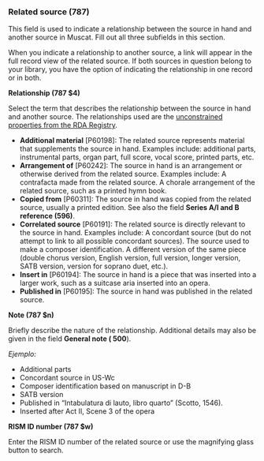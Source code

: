 ### Related source (787)

This field is used to indicate a relationship between the source in hand and another source in Muscat. Fill out all three subfields in this section.

When you indicate a relationship to another source, a link will appear in the full record view of the related source. If both sources in question belong to your library, you have the option of indicating the relationship in one record or in both.

**Relationship (787 $4)**

Select the term that describes the relationship between the source in hand and another source. The relationships used are the [unconstrained properties from the RDA Registry](http://www.rdaregistry.info/Elements/u/%20).

- **Additional material** [P60198]: The related source represents material that supplements the source in hand. Examples include: additional parts, instrumental parts, organ part, full score, vocal score, printed parts, etc.
- **Arrangement of** [P60242]: The source in hand is an arrangement or otherwise derived from the related source. Examples include: A contrafacta made from the related source. A chorale arrangement of the related source, such as a printed hymn book.
- **Copied from** [P60311]: The source in hand was copied from the related source, usually a printed edition. See also the field **Series A/I and B reference (596)**.
- **Correlated source** [P60191]: The related source is directly relevant to the source in hand. Examples include:  A concordant source (but do not attempt to link to all possible concordant sources). The source used to make a composer identification. A different version of the same piece (double chorus version, English version, full version, longer version, SATB version, version for soprano duet, etc.).
- **Insert in** [P60194]: The source in hand is a piece that was inserted into a larger work, such as a suitcase aria inserted into an opera.
- **Published in** [P60195]: The source in hand was published in the related source.

**Note (787 $n)**

Briefly describe the nature of the relationship. Additional details may also be given in the field **General note ( 500**).

_Ejemplo:_

- Additional parts
- Concordant source in US-Wc
- Composer identification based on manuscript in D-B
- SATB version
- Published in “Intabulatura di lauto, libro quarto” (Scotto, 1546).
- Inserted after Act II, Scene 3 of the opera

**RISM ID number (787 $w)**

Enter the RISM ID number of the related source or use the magnifying glass button to search.
